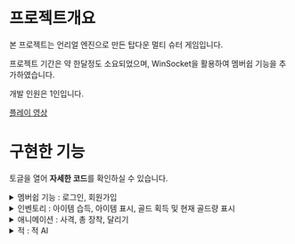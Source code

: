 # 프로젝트개요
본 프로젝트는 언리얼 엔진으로 만든 탑다운 멀티 슈터 게임입니다.

프로젝트 기간은 약 한달정도 소요되었으며, WinSocket을 활용하여 멤버쉽 기능을 추가하였습니다.

개발 인원은 1인입니다.

[플레이 영상](https://youtu.be/oOUoGfm9e3g?si=gqPIbEi3Gxq5WZfw, "Youtube")


# 구현한 기능

토글을 열어 **자세한 코드**를 확인하실 수 있습니다.


<details>
  <summary> 멤버쉽 기능 : 로그인, 회원가입 </summary>

### 1. Server
```cpp
	WSAData wsaData;
	WSAStartup(MAKEWORD(2, 2), &wsaData);

	SOCKET ServerSocket = socket(PF_INET, SOCK_STREAM, IPPROTO_TCP);
	struct sockaddr_in ServerAddress;
	memset(&ServerAddress, 0, sizeof(ServerAddress));

	ServerAddress.sin_addr.s_addr = INADDR_ANY;
	ServerAddress.sin_port = htons(10880);
	ServerAddress.sin_family = AF_INET;

	int Result = bind(ServerSocket, (sockaddr*)&ServerAddress, sizeof(ServerAddress));

	if (Result != 0)
	{
		printf("Bind Error");
		exit(-1);
	}

	Result = listen(ServerSocket, 5);

	if (Result != 0)
	{
		printf("listen Error");
		exit(-1);
	}
```
Server의 Main 함수에서는 WSAData 객체(WinSocket API의 초기화와 종료를 위한 데이터가 들은 구조체)를 생성하고, 2.2 버전으로 설정 및 초기화하였습니다.
socket 함수를 이용하여 주소체계(IPv4), 연결 방식(연결 지향형), 프로토콜(TCP Protocol)를 인자로 Socket을 하나 생성합니다.
IP주소와 Port 주소를 갖을 sockaddr_in 구조체를 선언하고(sockaddr과 동일하나 각 byte 별로 나누어진 구조체) 초기화합니다.

Port 번호는 10880(언리얼 기본 포트), IP는 보통 서버의 IP주소를 쓰는게 일반적이나 모든 IP 주소에서 들어오는 연결을 받기 위해 INADDR_ANY로 선언하였습니다.
주소 체계도 IPv4를 사용할 것이므로, AF_INET로 설정하였습니다.

생성된 Socket과 sockaddr_in 구조체를 서로 연결해줍니다.
연결 후 Server Socket을 Listen 상태로 변경하며, 5명까지 대기가 가능하도록 하였습니다.

```cpp
	fd_set ClientServerSockets;
	FD_ZERO(&ClientServerSockets);
	FD_SET(ServerSocket, &ClientServerSockets);

	fd_set CopySocketList;
	FD_ZERO(&CopySocketList);

	timeval Timer;
	Timer.tv_sec = 0;
	Timer.tv_usec = 10;

	char MainBuffer[1024] = { 0, };
	char Message[1024] = "OK";
	char NoMessage[1024] = "No";
```
파일 디스크립션의 집합체인 ReadSockets를 선언하고, Server를 넣었습니다. 
Select 함수는 인자로 전달한 파일 디스크립션의 집합체를 수정하므로 원본이 아닌 복제본도 선언하였습니다.
검사 시간은 10마이크로(0.00001)초로 설정하였습니다.

미리 Buffer로 사용할 MainBuffer와 일치하면 반환할 Message, 불일치 시 반환할 NoMessage Buffer도 선언하였습니다.

```cpp
while (true)
	{
		CopySocketList = ClientServerSockets;
		int SelectedResult = select(0, &CopySocketList, 0, 0, &Timer);

		if (SelectedResult <= 0)
		{
			continue;
		}
		for (unsigned int i = 0; i < CopySocketList.fd_count; ++i)
		{
			if (CopySocketList.fd_array[i] == ServerSocket)
			{
				struct sockaddr_in ClientAddress;
				memset(&ClientAddress, 0, sizeof(ClientAddress));
				int ClientAddressSize = sizeof(ClientAddress);
				SOCKET ClientSocket = accept(ServerSocket, (sockaddr*)&ClientAddress, &ClientAddressSize);

				if (ClientSocket == INVALID_SOCKET)
				{
					printf("Accept Error\n");
					continue;
				}

				FD_SET(ClientSocket, &ClientServerSockets);
			}
```
반목문을 통해 Select함수를 실행하며 fd_set 내 변화가 있는지 확인합니다.
변화가 있다면 해당 소켓이 Server 소켓과 동일한지 확인하고 동일하다면 Client에서 접속 요청을 한 것이므로 Accept 함수를 호출한 뒤 원본 fd_set에 추가하였습니다.

```cpp
      else
			{
				int ReciveLength = recv(CopySocketList.fd_array[i], MainBuffer, sizeof(MainBuffer), 0);


				if (ReciveLength <= 0)
				{
					printf("Recive Error\n");
				}

				else
				{
					printf("Recive Success\n");
					FPacket UserData;
					memcpy(&UserData, MainBuffer, sizeof(FPacket));
					int SendLength = 0;

					printf("%s , %s , %d\n", UserData.UserID, UserData.UserPassword, UserData.Type);

					FILE* txtFile;

					if(UserData.Type == 1)
					{

						txtFile = fopen("test.txt", "r");
						char Buffer[10] = "";
						const char* User = UserData.UserID;

						if(txtFile == nullptr)
						{
							printf("File open error\n");
							std::cerr << "File open error: " << strerror(errno) << std::endl;
							return false;
						}

						while(fgets(Buffer, 10, txtFile) != nullptr)
						{
							GetLineEnd(Buffer);

							if (strcmp(Buffer, User) == 0)
							{
								if (fgets(Buffer, 10, txtFile))
								{
									GetLineEnd(Buffer);
									User = UserData.UserPassword;

									if (strcmp(Buffer, User) == 0)
									{
										SendLength = send(CopySocketList.fd_array[i], Message, (int)strlen(Message), 0);
										printf("Send Reult to Client \n");
										break;
									}
								}
							}
						}

						SendLength = send(CopySocketList.fd_array[i], NoMessage, (int)strlen(NoMessage), 0);

						fclose(txtFile);

					}

void GetLineEnd(char* str)
{
	size_t len = strlen(str);
	if (len > 0 && str[len - 1] == '\n') {
		str[len - 1] = '\0';
	}
}

```

```cpp
#pragma pack(push, 1)
struct FPacket
{
	int Type;
	char UserID[10];
	char UserPassword[10];
};
#pragma pack(pop)
```

만약 서버 소켓이 아닌 경우 해당 소켓엣 전달한 데이터가 있는 것이므로 메인 버퍼를 통해 해당 데이터를 수신합니다.
FPack이라는 별도의 객체로 해당 데이터를 받아오며, 받아온 데이터의 변수 Data.Type의 1인 경우는 로그인 로직을 수행합니다.

정보가 적힌 파일을 읽기 모드로 열고 첫 줄을 Buffer로 가져옵니다.
(ID 길이 제한이 10이므로 10만큼 가져오도록 하였습니다.)

가져온 데이터가 0이 아니라면 우선 줄바꿈 문자를 제거하여 문자열만을 비교하도록 GetLineEnd함수를 호출하였습니다.
Buffer의 Data와 User(Data.UserID를 복사한 객체)를 비교하여 같다면, 그 다음줄을 가져옵니다.

마찬가지로 줄바꿈 문자를 제거하며, User에 Data.UserPassword 대입 가져온 다음줄을 비교하도록 하였습니다.
비밀번호까지 같은 경우 해당 Client에게 "OK"라는 문자열을 반환해주며, 다른 경우 "false"라는 문자열을 반환합니다.

```cpp
					else if(UserData.Type == 2)
					{
						txtFile = fopen("test.txt", "a");

						if (txtFile == nullptr)
						{
							printf("File open error\n");
							std::cerr << "File open error: " << strerror(errno) << std::endl;
							return false;
						}

						char Buffer[10] = "";
						fseek(txtFile, 0, SEEK_END);

						fprintf(txtFile, "\n");

						const char* text = UserData.UserID;
						fprintf(txtFile, "%s\n", text);

						text = UserData.UserPassword;
						fprintf(txtFile, "%s\n", text);

						SendLength = send(CopySocketList.fd_array[i], Message, (int)strlen(Message), 0);

						fseek(txtFile, 0, SEEK_SET);
						fclose(txtFile);
					}
					

					if (SendLength <= 0)
					{
						int ErrorCode = WSAGetLastError();
						printf("Send Error: %d\n", ErrorCode);
						closesocket(CopySocketList.fd_array[i]);
						FD_CLR(CopySocketList.fd_array[i], &ClientServerSockets);
					}
					else
					{
						printf("Send Suceed");
					}

				}

```
만약 전달 받은 Data.Type이 2인 경우 회원가입 로직이 실행됩니다.
회원정보가 저장되어 있는 파일을 쓰기모드로 열고 fseek 함수를 통해 가장 마지막 줄로 파일 포인터를 옮깁니다.

그 다음 줄에 UserID와 UserPassword를 기입하고 종료합니다.
전달된 데이터의 값이 0인 경우 해당 소켓을 종료 및 fd_set에서 제외하도록 하였습니다.

### 2. Client
```cpp
void UVampireGameInstance::Init()
{
	Super::Init();

	if(GetSubsystem<UVampireGameInstanceSubsystem>())
	{
		VampireSubSystem = GetSubsystem<UVampireGameInstanceSubsystem>();
	}
	else
	{
		UE_LOG(LogTemp, Error, TEXT("Can't Get Subsystem"));
	}
}

bool UVampireGameInstance::SendMessageToServer(FString& ID, FString& Password, int IDSize, int PassWordSize, int SendType)
{
	if(VampireSubSystem)
	{
		if(VampireSubSystem->SendUserData(ID, Password, IDSize, PassWordSize, SendType))
		{
			return true;
		}
		else
		{
			UE_LOG(LogTemp, Error, TEXT("SubSystem Send User Data Fail"));
		}
	}
	
	return false;
}
```
GameInstance를 상속받는 새로운 GameInstance Class를 설계하고 해당 Instance의 시작 시 회원가입 시스템을 갖는 GameInstanceSubSystem class를 가져와 저장합니다.
전달 받은 UserData를 SubSystem을 통해 넘기는 함수를 재정의하여 외부에서 쉽게 GameInstance를 통해 Data를 넘길 수 있도록 하였습니다.

```cpp
#pragma pack(push, 1)
USTRUCT(BlueprintType)
struct FPacket
{
	GENERATED_BODY()

	int Type;
	char UserID[10];
	char UserPassword[10];
};
#pragma pack(pop)
```

```cpp
void UVampireGameInstanceSubsystem::Initialize(FSubsystemCollectionBase& Collection)
{
	Super::Initialize(Collection);
	ConnectedLoginServer();
}

void UVampireGameInstanceSubsystem::ConnectedLoginServer()
{

	ISocketSubsystem* SocketSystem = ISocketSubsystem::Get(PLATFORM_SOCKETSUBSYSTEM);
	ServerSocket = SocketSystem->CreateSocket(TEXT("Stream"), TEXT("ServerSocket"));

	FString ServerIP = TEXT("127.0.0.1");
	FIPv4Address IP;
	FIPv4Address::Parse(ServerIP, IP);

	uint32 Port = 10880;

	TSharedRef<FInternetAddr> ServerAddress = SocketSystem->CreateInternetAddr();
	ServerAddress->SetPort(Port);
	ServerAddress->SetIp(IP.Value);

	if (ServerSocket->Connect(*ServerAddress))
	{
		UE_LOG(LogTemp, Error, TEXT("Server Connected"));
	}
	else
	{
		UE_LOG(LogTemp, Error, TEXT("Server Connected Fail"));
	}
}

```
해당 GameInstanceSubSystem에서는 초기화와 Login Server로 연결을 시도합니다.
Unreal에서 제공하는 SocketSubsystem을 사용하여 CreateSocket 함수를 호출 새로운 Socket을 생성합니다.

CreateInternetAddr을 통해 주소 구조체를 생성하고 IP 주소(루프백)와 Port 번호를 대입 및 Socket과 연결해줍니다.

```cpp
bool UVampireGameInstanceSubsystem::SendUserData(FString& ID, FString& Password, int IDSize, int PassWordSize, int SendType)
{

	if (!ServerSocket || !ServerSocket->GetConnectionState() == ESocketConnectionState::SCS_Connected)
	{
		UE_LOG(LogTemp, Error, TEXT("Not connected to server"));
		return false;
	}

	UE_LOG(LogTemp, Error, TEXT("Is Connect True"));

	const char* CharID = TCHAR_TO_UTF8(*ID);
	strncpy_s(Packet.UserID, CharID, IDSize);
	Packet.UserID[sizeof(Packet.UserID) - 1] = '\0';

	CharID = TCHAR_TO_UTF8(*Password);
	strncpy_s(Packet.UserPassword, CharID, PassWordSize);
	Packet.UserPassword[sizeof(Packet.UserPassword) - 1] = '\0';


	int32 BytesSend = 0;
	Packet.Type = SendType;

	if (ServerSocket->Send(reinterpret_cast<const uint8*>(&Packet), sizeof(Packet), BytesSend))
	{
		UE_LOG(LogTemp, Error, TEXT("Send to Server Socket"));

		char Buffer[1024] = "";
		int32 BytesRecv = 0;

		if (ServerSocket->Recv(reinterpret_cast<uint8*>(&Buffer), sizeof(Buffer), BytesRecv))
		{
			UE_LOG(LogTemp, Error, TEXT("Recive to Server Socket"));

			Buffer[BytesRecv] = '\0';

			if (strcmp(Buffer, "OK") == 0)
			{
				UE_LOG(LogTemp, Error, TEXT("Data is Right"));
				return true;
			}
			else if (strcmp(Buffer, "False") == 0)
			{
				UE_LOG(LogTemp, Error, TEXT("Data is Incorrect"));
				return false;
			}

		}

	}
	return false;
}
```
앞선 GameInstance를 통해 호출되는 SendUserData함수는 전달 받은 인자들(UserID, UserPassword, SendType)을 Packet 객체의 멤버 변수에 각각 할당합니다.
Packet 객체는 Server Socket으로 전달되며 Recv를 통해 결과값을 전달받습니다.

결과값을 "OK", "False" 문자열들과 비교하여 해당 문자열과 같다면 그 결과값을 return하도록 하였습니다.

```cpp
	UPROPERTY(meta = (BindWidget))
	TObjectPtr<class UEditableTextBox> IDBox;

	UPROPERTY(meta = (BindWidget))
	TObjectPtr<class UEditableTextBox> PasswordBox;

void ULoginWidget::NativeConstruct()
{
	Super::NativeConstruct();

	if(Button_Login)
	{
		Button_Login->OnClicked.AddDynamic(this, &ULoginWidget::SendClientIDAndPassword);
	}
	if(Button_Quit)
	{
		Button_Quit->OnClicked.AddDynamic(this, &ULoginWidget::ClickedQuitButton);
	}
	if(Button_SignUp)
	{
		Button_SignUp->OnClicked.AddDynamic(this, &ULoginWidget::ClikedSignUpButton);
	}
}

void ULoginWidget::SendClientIDAndPassword()
{
	FString PlayerID = IDBox->GetText().ToString();
	FString PlayerPassword = PasswordBox->GetText().ToString();

	if(!PlayerID.IsEmpty() && !PlayerPassword.IsEmpty())
	{
		UVampireGameInstance* GameInstance = Cast<UVampireGameInstance>(GetGameInstance());
		if(GameInstance)
		{
			if(GameInstance->SendMessageToServer(PlayerID, PlayerPassword, PlayerID.Len(), PlayerPassword.Len(), 1))
			{
				RemoveFromParent();
			}
			else
			{
				UE_LOG(LogTemp, Error, TEXT("SendMessage Fail"));
			}
		}

	}
	else
	{
		UE_LOG(LogTemp, Error, TEXT("You don't Write ID and Password!"));
	}
}
```
게임 시작 시 MainHUD에 LoginWidget 객체 생성 및 AddToViewPort를 통해 화면에 로그인 창을 띄웁니다.
해당 로그인 창에 있는 UEditableTextBox 2개에서 각각 아이디와 비밀번호를 입력받습니다.

로그인 버튼을 누르면 Button과 Bind된 SendClientIDAndPassword 함수가 EditableTextBox의 값을 String으로 가져옵니다.
가져온 ID와 Password는 GameInstance의 SendMessageToServer 함수를 통해 인자로 넘깁니다.

```cpp
void ULoginWidget::ClikedSignUpButton()
{
	AMainMenuHUD* HUD = Cast<AMainMenuHUD>(GetWorld()->GetFirstPlayerController()->GetHUD());

	if(HUD)
	{
		HUD->ShowSignUpWidget();
	}
}

void USignUpWidget::SendClientIDAndPassword()
{
	FString PlayerID = IDBox->GetText().ToString();
	FString PlayerPassword = PasswordBox->GetText().ToString();

	if (!PlayerID.IsEmpty() && !PlayerPassword.IsEmpty())
	{
		UVampireGameInstance* GameInstance = Cast<UVampireGameInstance>(GetGameInstance());
		if (GameInstance)
		{
			if (GameInstance->SendMessageToServer(PlayerID, PlayerPassword, PlayerID.Len(), PlayerPassword.Len(), 2))
			{
				UE_LOG(LogTemp, Error, TEXT("SignUp Success"));
				RemoveFromParent();
			}
			else
			{
				UE_LOG(LogTemp, Error, TEXT("SendMessage Fail"));
			}
		}

	}
	else
	{
		UE_LOG(LogTemp, Error, TEXT("You don't Write ID and Password!"));
	}
}
```
회원가입 버튼을 누르면 SignUpWidget을 AddToViewPort로 화면에 띄웁니다.
회원가입 UI도 Bind된 함수를 이용하여 입력한 아이디와 비밀번호를 GameInstance를 통해 Server로 전달합니다.
</details>

<details>
  <summary> 인벤토리 : 아이템 습득, 아이템 표시, 골드 획득 및 현재 골드량 표시 </summary>

</details>

<details>
  <summary> 애니메이션 : 사격, 총 장착, 달리기 </summary>

</details>

<details>
  <summary> 적 : 적 AI </summary>

</details>
